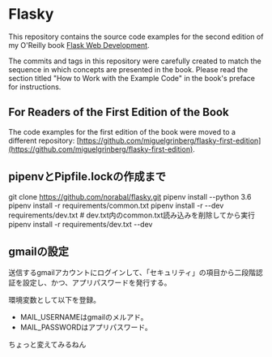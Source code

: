 Flasky
======

This repository contains the source code examples for the second edition of my O'Reilly book [Flask Web Development](http://www.flaskbook.com).

The commits and tags in this repository were carefully created to match the sequence in which concepts are presented in the book. Please read the section titled "How to Work with the Example Code" in the book's preface for instructions.

For Readers of the First Edition of the Book
--------------------------------------------

The code examples for the first edition of the book were moved to a different repository: [https://github.com/miguelgrinberg/flasky-first-edition](https://github.com/miguelgrinberg/flasky-first-edition).


pipenvとPipfile.lockの作成まで
----------------------------

git clone https://github.com/norabal/flasky.git
pipenv install --python 3.6
pipenv install -r requirements/common.txt
pipenv install -r --dev requirements/dev.txt  # dev.txt内のcommon.txt読み込みを削除してから実行
pipenv install -r requirements/dev.txt --dev

gmailの設定
----------

送信するgmailアカウントにログインして、「セキュリティ」の項目から二段階認証を設定し、かつ、アプリパスワードを発行する。

環境変数として以下を登録。
- MAIL_USERNAMEはgmailのメルアド。
- MAIL_PASSWORDはアプリパスワード。

ちょっと変えてみるねん